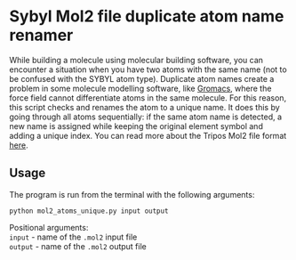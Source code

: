 # Sybyl Mol2 file duplicate atom name renamer

While building a molecule using molecular building software, you can encounter a situation when you have two atoms with the same name (not to be confused with the SYBYL atom type).
Duplicate atom names create a problem in some molecule modelling software, like [Gromacs](https://www.gromacs.org/), where the force field cannot differentiate atoms in the same molecule.
For this reason, this script checks and renames the atom to a unique name.
It does this by going through all atoms sequentially: if the same atom name is detected, a new name is assigned while keeping the original element symbol and adding a unique index.
You can read more about the Tripos Mol2 file format [here](http://chemyang.ccnu.edu.cn/ccb/server/AIMMS/mol2.pdf).

## Usage

The program is run from the terminal with the following arguments:
```
python mol2_atoms_unique.py input output
```

Positional arguments:<br />
`input` - name of the `.mol2` input file<br />
`output` - name of the `.mol2` output file<br />
